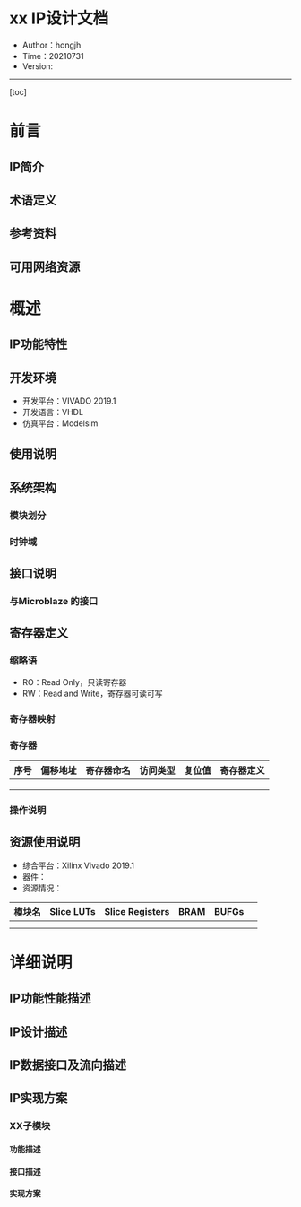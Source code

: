 # xx IP设计文档

- Author：hongjh
- Time：20210731
- Version:

---------

[toc]

# 前言

## IP简介

## 术语定义

## 参考资料

## 可用网络资源

# 概述

## IP功能特性

## 开发环境

- 开发平台：VIVADO 2019.1
- 开发语言：VHDL
- 仿真平台：Modelsim

## 使用说明

## 系统架构

### 模块划分

### 时钟域

## 接口说明

### 与Microblaze 的接口

## 寄存器定义

### 缩略语

- RO：Read Only，只读寄存器
- RW：Read and Write，寄存器可读可写

### 寄存器映射



### 寄存器

| 序号 | 偏移地址 | 寄存器命名 | 访问类型 | 复位值 | 寄存器定义 |
| ---- | -------- | ---------- | -------- | ------ | ---------- |
|      |          |            |          |        |            |
|      |          |            |          |        |            |
|      |          |            |          |        |            |

### 操作说明

## 资源使用说明

- 综合平台：Xilinx Vivado 2019.1
- 器件：
- 资源情况：

| 模块名 | Slice LUTs | Slice Registers | BRAM | BUFGs |      |
| ------ | ---------- | --------------- | ---- | ----- | ---- |
|        |            |                 |      |       |      |
|        |            |                 |      |       |      |

# 详细说明

## IP功能性能描述

## IP设计描述

## IP数据接口及流向描述

## IP实现方案

### XX子模块

#### 功能描述

#### 接口描述

#### 实现方案
